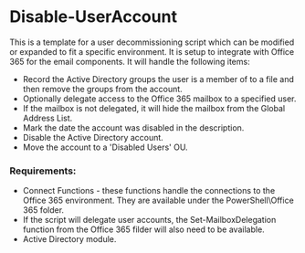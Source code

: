 # Disable-UserAccount

This is a template for a user decommissioning script which can be modified or expanded to fit a specific environment.  It is setup to integrate with Office 365 for the email components.  It will handle the following items:

* Record the Active Directory groups the user is a member of to a file and then remove the groups from the account.
* Optionally delegate access to the Office 365 mailbox to a specified user.
* If the mailbox is not delegated, it will hide the mailbox from the Global Address List.
* Mark the date the account was disabled in the description.
* Disable the Active Directory account.
* Move the account to a 'Disabled Users' OU.

### Requirements: 
* Connect Functions - these functions handle the connections to the Office 365 environment.  They are available under the PowerShell\Office 365 folder.
* If the script will delegate user accounts, the Set-MailboxDelegation function from the Office 365 filder will also need to be available.
* Active Directory module.
